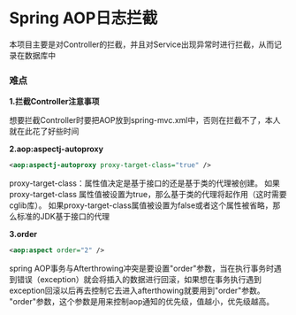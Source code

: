 # Spring AOP日志拦截

本项目主要是对Controller的拦截，并且对Service出现异常时进行拦截，从而记录在数据库中


### 难点
**1.拦截Controller注意事项**

想要拦截Controller时要把AOP放到spring-mvc.xml中，否则在拦截不了，本人就在此花了好些时间

**2.aop:aspectj-autoproxy**

```xml
<aop:aspectj-autoproxy proxy-target-class="true" />
```

proxy-target-class：属性值决定是基于接口的还是基于类的代理被创建。
 如果proxy-target-class 属性值被设置为true，那么基于类的代理将起作用（这时需要cglib库）。
 如果proxy-target-class属值被设置为false或者这个属性被省略，那么标准的JDK基于接口的代理 


**3.order**

```xml
<aop:aspect order="2" />
```

spring AOP事务与Afterthrowing冲突是要设置"order"参数，当在执行事务时遇到错误（exception）就会将插入的数据进行回滚，如果想在事务执行遇到exception回滚以后再去控制它去进入afterthowing就要用到"order"参数。
"order"参数，这个参数是用来控制aop通知的优先级，值越小，优先级越高。
